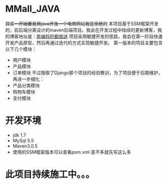 # MMall_JAVA
<del>其实一开始要我用java开发一个电商网站我是拒绝的</del>
本项目基于SSM框架开发的，前后端分离设计的maven后端项目。我会在开发过程中陆续的更新博客，我的博客地址是：[能编程的都痴迷](http://www.cnblogs.com/weiminLee/articles/7010401.html)
项目采用敏捷开发的思路，我会在第一阶段快速开发产品原型，然后再通过迭代的方式实现敏捷开发。
第一版本的项目主要包含以下几个模块：
+ 用户模块
+ 产品模块
+ 订单模块
不过吸取了Django那个项目的经验教训，为了项目便于后期维护，再进一步细化：
+ 产品分类模块
+ 购物车模块
+ 支付模块
# 开发环境
+ jdk 1.7
+ MySql 5.5
+ Maven3.0.5
+ 使用的SSM框架版本可以查看pom.xml
差不多就先写这么多
# 此项目持续施工中。。。
